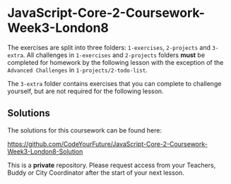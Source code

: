 # JavaScript-Core-2-Coursework-Week3-London8

The exercises are split into three folders: `1-exercises`, `2-projects` and `3-extra`.
All challenges in `1-exercises` and `2-projects` folders **must** be completed for homework by the following lesson with the exception of the `Advanced Challenges` in `1-projects/2-todo-list`.

The `3-extra` folder contains exercises that you can complete to challenge yourself, but are not required for the following lesson.

## Solutions

The solutions for this coursework can be found here:

https://github.com/CodeYourFuture/JavaScript-Core-2-Coursework-Week3-London8-Solution

This is a **private** repository. Please request access from your Teachers, Buddy or City Coordinator after the start of your next lesson.
